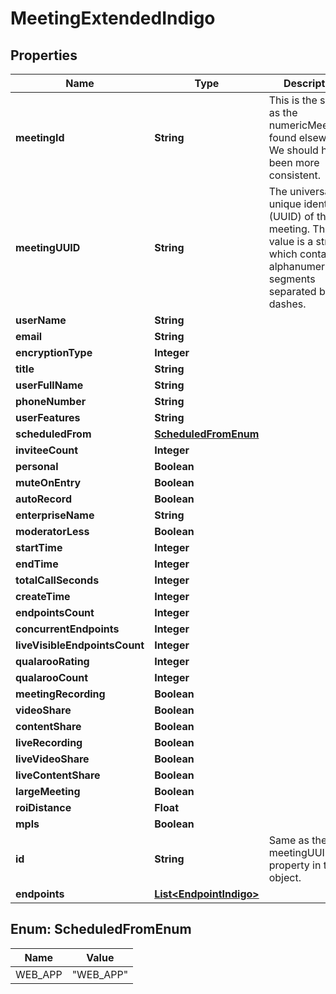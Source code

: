 
# MeetingExtendedIndigo

## Properties
Name | Type | Description | Notes
------------ | ------------- | ------------- | -------------
**meetingId** | **String** | This is the same as the numericMeetingId found elsewhere. We should have been more consistent. |  [optional]
**meetingUUID** | **String** | The universally unique identifier (UUID) of the meeting. This value is a string which contains 6 alphanumeric segments separated by dashes. |  [optional]
**userName** | **String** |  |  [optional]
**email** | **String** |  |  [optional]
**encryptionType** | **Integer** |  |  [optional]
**title** | **String** |  |  [optional]
**userFullName** | **String** |  |  [optional]
**phoneNumber** | **String** |  |  [optional]
**userFeatures** | **String** |  |  [optional]
**scheduledFrom** | [**ScheduledFromEnum**](#ScheduledFromEnum) |  |  [optional]
**inviteeCount** | **Integer** |  |  [optional]
**personal** | **Boolean** |  |  [optional]
**muteOnEntry** | **Boolean** |  |  [optional]
**autoRecord** | **Boolean** |  |  [optional]
**enterpriseName** | **String** |  |  [optional]
**moderatorLess** | **Boolean** |  |  [optional]
**startTime** | **Integer** |  |  [optional]
**endTime** | **Integer** |  |  [optional]
**totalCallSeconds** | **Integer** |  |  [optional]
**createTime** | **Integer** |  |  [optional]
**endpointsCount** | **Integer** |  |  [optional]
**concurrentEndpoints** | **Integer** |  |  [optional]
**liveVisibleEndpointsCount** | **Integer** |  |  [optional]
**qualarooRating** | **Integer** |  |  [optional]
**qualarooCount** | **Integer** |  |  [optional]
**meetingRecording** | **Boolean** |  |  [optional]
**videoShare** | **Boolean** |  |  [optional]
**contentShare** | **Boolean** |  |  [optional]
**liveRecording** | **Boolean** |  |  [optional]
**liveVideoShare** | **Boolean** |  |  [optional]
**liveContentShare** | **Boolean** |  |  [optional]
**largeMeeting** | **Boolean** |  |  [optional]
**roiDistance** | **Float** |  |  [optional]
**mpls** | **Boolean** |  |  [optional]
**id** | **String** | Same as the meetingUUID property in this object. |  [optional]
**endpoints** | [**List&lt;EndpointIndigo&gt;**](EndpointIndigo.md) |  |  [optional]


<a name="ScheduledFromEnum"></a>
## Enum: ScheduledFromEnum
Name | Value
---- | -----
WEB_APP | &quot;WEB_APP&quot;



